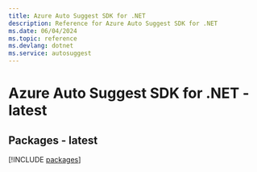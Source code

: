 ```yaml
---
title: Azure Auto Suggest SDK for .NET
description: Reference for Azure Auto Suggest SDK for .NET
ms.date: 06/04/2024
ms.topic: reference
ms.devlang: dotnet
ms.service: autosuggest
---
```

# Azure Auto Suggest SDK for .NET - latest
## Packages - latest
[!INCLUDE [packages](auto-suggest-index.md)]